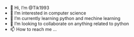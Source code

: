 - 👋 Hi, I’m @Tik1993
- 👀 I’m interested in computer science
- 🌱 I’m currently learning python and mechine learning
- 💞️ I’m looking to collaborate on anything related to python
- 📫 How to reach me ...

<!---
Tik1993/Tik1993 is a ✨ special ✨ repository because its `README.md` (this file) appears on your GitHub profile.
You can click the Preview link to take a look at your changes.
--->
